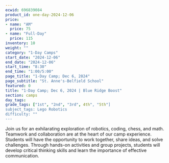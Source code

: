 ```yaml
---
ecwid: 696839084
product_id: one-day-2024-12-06
price:
- name: "AM"
  price: 75
- name: "Full-Day"
  price: 115
inventory: 10
weight: ""
category: "1-Day Camps"
start_date: "2024-12-06"
end_date: "2024-12-06"
start_time: "8:30"
end_time: "1:00/5:00"
page_title: "1-Day Camp; Dec 6, 2024"
page_subtitle: "St. Anne's-Belfield School"
featured: 0
title: "1-Day Camp; Dec 6, 2024 | Blue Ridge Boost"
section: camps
day_tags: 
grade_tags: ["1st", "2nd", "3rd", 4th", "5th"]
subject_tags: Lego Robotics
difficulty: ""
---
```

Join us for an exhilarating exploration of robotics, coding, chess, and math. Teamwork and collaboration are at the heart of our camp experience. Students will have the opportunity to work together, share ideas, and solve challenges. Through hands-on activities and group projects, students will develop critical thinking skills and learn the importance of effective communication.
